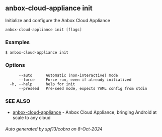 ## anbox-cloud-appliance init

Initialize and configure the Anbox Cloud Appliance

```
anbox-cloud-appliance init [flags]
```

### Examples

```
$ anbox-cloud-appliance init
```

### Options

```
      --auto      Automatic (non-interactive) mode
      --force     Force run, even if already initialized
  -h, --help      help for init
      --preseed   Pre-seed mode, expects YAML config from stdin
```

### SEE ALSO

* [anbox-cloud-appliance](anbox-cloud-appliance.md)	 - Anbox Cloud Appliance, bringing Android at scale to any cloud

###### Auto generated by spf13/cobra on 8-Oct-2024
